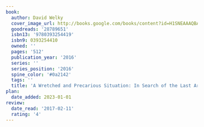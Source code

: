 ```yaml
---
book:
  author: David Welky
  cover_image_url: http://books.google.com/books/content?id=H1SNEAAAQBAJ&printsec=frontcover&img=1&zoom=1&source=gbs_api
  goodreads: '28789651'
  isbn13: '9780393254419'
  isbn9: 0393254410
  owned: ''
  pages: '512'
  publication_year: '2016'
  series: ''
  series_position: '2016'
  spine_color: '#0a2142'
  tags: ''
  title: 'A Wretched and Precarious Situation: In Search of the Last Arctic Frontier'
plan:
  date_added: 2023-01-01
review:
  date_read: '2017-02-11'
  rating: '4'
---
```

